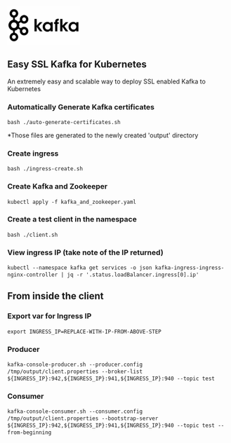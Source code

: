 <img src="https://github.com/se7enack/Easy-SSL-Kafka-for-K8S/blob/main/logo.png?raw=true"  width="33%" height="33%">


## Easy SSL Kafka for Kubernetes
An extremely easy and scalable way to deploy SSL enabled Kafka to Kubernetes

### Automatically Generate Kafka certificates
```
bash ./auto-generate-certificates.sh
```
*Those files are generated to the newly created 'output' directory

### Create ingress
```
bash ./ingress-create.sh
```

### Create Kafka and Zookeeper
```
kubectl apply -f kafka_and_zookeeper.yaml
```

### Create a test client in the namespace
```
bash ./client.sh
```

### View ingress IP (take note of the IP returned)
```
kubectl --namespace kafka get services -o json kafka-ingress-ingress-nginx-controller | jq -r '.status.loadBalancer.ingress[0].ip'
```

## From inside the client
### Export var for Ingress IP
```
export INGRESS_IP=REPLACE-WITH-IP-FROM-ABOVE-STEP
```

### Producer
```
kafka-console-producer.sh --producer.config /tmp/output/client.properties --broker-list ${INGRESS_IP}:942,${INGRESS_IP}:941,${INGRESS_IP}:940 --topic test
```

### Consumer
```
kafka-console-consumer.sh --consumer.config /tmp/output/client.properties --bootstrap-server ${INGRESS_IP}:942,${INGRESS_IP}:941,${INGRESS_IP}:940 --topic test --from-beginning
```

